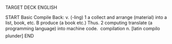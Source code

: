 TARGET DECK
ENGLISH

START
Basic
Compile
Back: v. (-ling) 1 a collect and arrange (material) into a list, book, etc. B produce (a book etc.) Thus. 2 computing translate (a programming language) into machine code.  compilation n. [latin compilo plunder]
END
